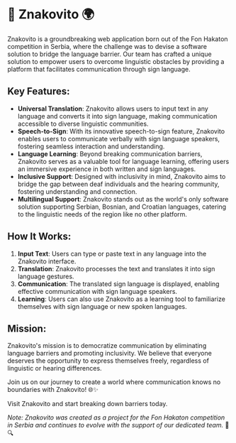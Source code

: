 # 🤟 Znakovito 🌍

Znakovito is a groundbreaking web application born out of the Fon Hakaton competition in Serbia, where the challenge was to devise a software solution to bridge the language barrier. Our team has crafted a unique solution to empower users to overcome linguistic obstacles by providing a platform that facilitates communication through sign language.

## Key Features:
- **Universal Translation**: Znakovito allows users to input text in any language and converts it into sign language, making communication accessible to diverse linguistic communities.
- **Speech-to-Sign**: With its innovative speech-to-sign feature, Znakovito enables users to communicate verbally with sign language speakers, fostering seamless interaction and understanding.
- **Language Learning**: Beyond breaking communication barriers, Znakovito serves as a valuable tool for language learning, offering users an immersive experience in both written and sign languages.
- **Inclusive Support**: Designed with inclusivity in mind, Znakovito aims to bridge the gap between deaf individuals and the hearing community, fostering understanding and connection.
- **Multilingual Support**: Znakovito stands out as the world's only software solution supporting Serbian, Bosnian, and Croatian languages, catering to the linguistic needs of the region like no other platform.

## How It Works:
1. **Input Text**: Users can type or paste text in any language into the Znakovito interface.
2. **Translation**: Znakovito processes the text and translates it into sign language gestures.
3. **Communication**: The translated sign language is displayed, enabling effective communication with sign language speakers.
4. **Learning**: Users can also use Znakovito as a learning tool to familiarize themselves with sign language or new spoken languages.

## Mission:
Znakovito's mission is to democratize communication by eliminating language barriers and promoting inclusivity. We believe that everyone deserves the opportunity to express themselves freely, regardless of linguistic or hearing differences.

Join us on our journey to create a world where communication knows no boundaries with Znakovito! 🌐✨

Visit Znakovito and start breaking down barriers today.

*Note: Znakovito was created as a project for the Fon Hakaton competition in Serbia and continues to evolve with the support of our dedicated team.* 🚀🔍
